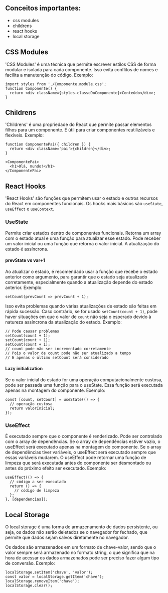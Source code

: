 ## Conceitos importantes:

- css modules
- childrens
- react hooks
- local storage

## CSS Modules

'CSS Modules' é uma técnica que permite escrever estilos CSS de forma modular e
isolada para cada componente. Isso evita conflitos de nomes e facilita a
manutenção do código. Exemplo:

```tsx
import styles from './Componente.module.css';
function Componente() {
  return <div className={styles.classeDoComponente}>Conteúdo</div>;
}
```

## Childrens

'Childrens' é uma propriedade do React que permite passar elementos filhos para
um componente. É útil para criar componentes reutilizáveis e flexíveis. Exemplo:

```tsx
function ComponentePai({ children }) {
  return <div className='pai'>{children}</div>;
}
```

```tsx
<ComponentePai>
  <h1>Olá, mundo!</h1>
</ComponentePai>
```

## React Hooks

'React Hooks' são funções que permitem usar o estado e outros recursos do React
em componentes funcionais. Os hooks mais básicos são `useState`, `useEffect` e
`useContext`.

### UseState

Permite criar estados dentro de componentes funcionais. Retorna um array com o
estado atual e uma função para atualizar esse estado. Pode receber um valor
inicial ou uma função que retorna o valor inicial. A atualização do estado é
assíncrona.

#### prevState vs var+1

Ao atualizar o estado, é recomendado usar a função que recebe o estado anterior
como argumento, para garantir que o estado seja atualizado corretamente,
especialmente quando a atualização depende do estado anterior. Exemplo:

```tsx
setCount(prevCount => prevCount + 1);
```

Isso evita problemas quando várias atualizações de estado são feitas em rápida
sucessão. Caso contrário, se for usado `setCount(count + 1)`, pode haver
situações em que o valor de `count` não seja o esperado devido à natureza
assíncrona da atualização do estado. Exemplo:

```tsx
// Pode causar problemas
setCount(count + 1);
setCount(count + 1);
setCount(count + 1);
// count pode não ser incrementado corretamente
// Pois o valor de count pode não ser atualizado a tempo
// E apenas o último setCount será considerado
```

#### Lazy initialization

Se o valor inicial do estado for uma operação computacionalmente custosa, pode
ser passada uma função para o useState. Essa função será executada apenas na
montagem do componente. Exemplo:

```tsx
const [count, setCount] = useState(() => {
  // operação custosa
  return valorInicial;
});
```

### UseEffect

É executado sempre que o componente é renderizado. Pode ser controlado com o
array de dependências. Se o array de dependências estiver vazio, o useEffect
será executado apenas na montagem do componente. Se o array de dependências
tiver variáveis, o useEffect será executado sempre que essas variáveis mudarem.
O useEffect pode retornar uma função de limpeza que será executada antes do
componente ser desmontado ou antes do próximo efeito ser executado. Exemplo:

```tsx
useEffect(() => {
  // código a ser executado
  return () => {
    // código de limpeza
  };
}, [dependencias]);
```

## Local Storage

O local storage é uma forma de armazenamento de dados persistente, ou seja, os
dados não serão deletados se o navegador for fechado, que permite que dados
sejam salvos diretamente no navegador.

Os dados são armazenados em um formato de chave-valor, sendo que o valor sempre
será armazenado no formato string, o que significa que na hora de acessar os
dados armazenados pode ser preciso fazer algum tipo de conversão. Exemplo:

```tsx
localStorage.setItem('chave', 'valor');
const valor = localStorage.getItem('chave');
localStorage.removeItem('chave');
localStorage.clear();
```
